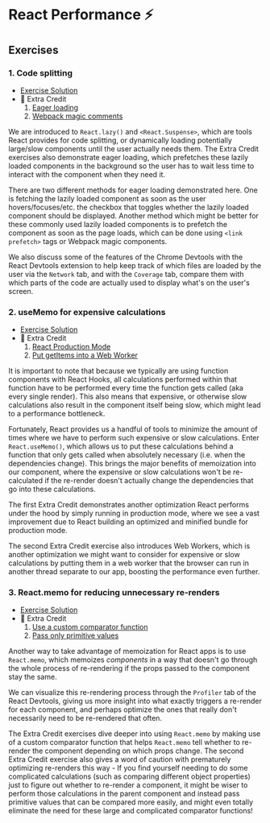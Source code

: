 # React Performance ⚡

## Exercises

### 1. Code splitting

- [Exercise Solution](exercises/01.js)
- 💯 Extra Credit
  1. [Eager loading](exercises/01.extra-1.js)
  2. [Webpack magic comments](exercises/01.extra-2.js)

We are introduced to `React.lazy()` and `<React.Suspense>`, which are tools React provides for code splitting, or dynamically loading potentially large/slow components until the user actually needs them. The Extra Credit exercises also demonstrate eager loading, which prefetches these lazily loaded components in the background so the user has to wait less time to interact with the component when they need it.

There are two different methods for eager loading demonstrated here. One is fetching the lazily loaded component as soon as the user hovers/focuses/etc. the checkbox that toggles whether the lazily loaded component should be displayed. Another method which might be better for these commonly used lazily loaded components is to prefetch the component as soon as the page loads, which can be done using `<link prefetch>` tags or Webpack magic components.

We also discuss some of the features of the Chrome Devtools with the React Devtools extension to help keep track of which files are loaded by the user via the `Network` tab, and with the `Coverage` tab, compare them with which parts of the code are actually used to display what's on the user's screen.

### 2. useMemo for expensive calculations

- [Exercise Solution](exercises/02.js)
- 💯 Extra Credit
  1. [React Production Mode](https://react-performance.netlify.app/isolated/final/02.extra-1.js)
  2. [Put getItems into a Web Worker](exercises/02.extra-2.js)

It is important to note that because we typically are using function components with React Hooks, all calculations performed within that function have to be performed every time the function gets called (aka every single render). This also means that expensive, or otherwise slow calculations also result in the component itself being slow, which might lead to a performance bottleneck.

Fortunately, React provides us a handful of tools to minimize the amount of times where we have to perform such expensive or slow calculations. Enter `React.useMemo()`, which allows us to put these calculations behind a function that only gets called when absolutely necessary (i.e. when the dependencies change). This brings the major benefits of memoization into our component, where the expensive or slow calculations won't be re-calculated if the re-render doesn't actually change the dependencies that go into these calculations.

The first Extra Credit demonstrates another optimization React performs under the hood by simply running in production mode, where we see a vast improvement due to React building an optimized and minified bundle for production mode.

The second Extra Credit exercise also introduces Web Workers, which is another optimization we might want to consider for expensive or slow calculations by putting them in a web worker that the browser can run in another thread separate to our app, boosting the performance even further.

### 3. React.memo for reducing unnecessary re-renders

- [Exercise Solution](exercises/03.js)
- 💯 Extra Credit
  1. [Use a custom comparator function](exercises/03.extra-1.js)
  2. [Pass only primitive values](exercises/03.extra-2.js)

Another way to take advantage of memoization for React apps is to use `React.memo`, which memoizes _components_ in a way that doesn't go through the whole process of re-rendering if the props passed to the component stay the same.

We can visualize this re-rendering process through the `Profiler` tab of the React Devtools, giving us more insight into what exactly triggers a re-render for each component, and perhaps optimize the ones that really don't necessarily need to be re-rendered that often.

The Extra Credit exercises dive deeper into using `React.memo` by making use of a custom comparator function that helps `React.memo` tell whether to re-render the component depending on which props change. The second Extra Credit exercise also gives a word of caution with prematurely optimizing re-renders this way - If you find yourself needing to do some complicated calculations (such as comparing different object properties) just to figure out whether to re-render a component, it might be wiser to perform those calculations in the parent component and instead pass primitive values that can be compared more easily, and might even totally eliminate the need for these large and complicated comparator functions!

